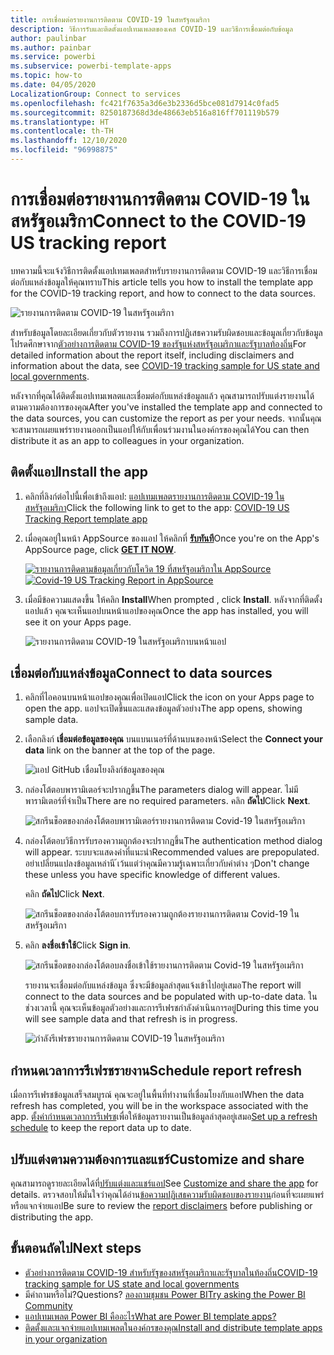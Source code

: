 ```yaml
---
title: การเชื่อมต่อรายงานการติดตาม COVID-19 ในสหรัฐอเมริกา
description: วิธีการรับและติดตั้งแอปเทมเพลตของเคส COVID-19 และวิธีการเชื่อมต่อกับข้อมูล
author: paulinbar
ms.author: painbar
ms.service: powerbi
ms.subservice: powerbi-template-apps
ms.topic: how-to
ms.date: 04/05/2020
LocalizationGroup: Connect to services
ms.openlocfilehash: fc421f7635a3d6e3b2336d5bce081d7914c0fad5
ms.sourcegitcommit: 8250187368d3de48663eb516a816ff701119b579
ms.translationtype: HT
ms.contentlocale: th-TH
ms.lasthandoff: 12/10/2020
ms.locfileid: "96998875"
---
```

# <a name="connect-to-the-covid-19-us-tracking-report"></a><span data-ttu-id="8beed-103">การเชื่อมต่อรายงานการติดตาม COVID-19 ในสหรัฐอเมริกา</span><span class="sxs-lookup"><span data-stu-id="8beed-103">Connect to the COVID-19 US tracking report</span></span>
<span data-ttu-id="8beed-104">บทความนี้จะแจ้งวิธีการติดตั้งแอปเทมเพลตสำหรับรายงานการติดตาม COVID-19 และวิธีการเชื่อมต่อกับแหล่งข้อมูลให้คุณทราบ</span><span class="sxs-lookup"><span data-stu-id="8beed-104">This article tells  you how to install the template app for the COVID-19 tracking report, and how to connect to the data sources.</span></span>

![รายงานการติดตาม COVID-19 ในสหรัฐอเมริกา](media/service-connect-to-covid-19-tracking/service-covid-19-us-tracking-report-title-screen.png)

<span data-ttu-id="8beed-106">สำหรับข้อมูลโดยละเอียดเกี่ยวกับตัวรายงาน รวมถึงการปฏิเสธความรับผิดชอบและข้อมูลเกี่ยวกับข้อมูล โปรดศึกษาจาก[ตัวอย่างการติดตาม COVID-19 ของรัฐแห่งสหรัฐอเมริกาและรัฐบาลท้องถิ่น](../create-reports/sample-covid-19-us.md)</span><span class="sxs-lookup"><span data-stu-id="8beed-106">For detailed information about the report itself, including disclaimers and information about the data, see [COVID-19 tracking sample for US state and local governments](../create-reports/sample-covid-19-us.md).</span></span>

<span data-ttu-id="8beed-107">หลังจากที่คุณได้ติดตั้งแอปเทมเพลตและเชื่อมต่อกับแหล่งข้อมูลแล้ว คุณสามารถปรับแต่งรายงานได้ตามความต้องการของคุณ</span><span class="sxs-lookup"><span data-stu-id="8beed-107">After you've installed the template app and connected to the data sources, you can customize the report as per your needs.</span></span> <span data-ttu-id="8beed-108">จากนั้นคุณจะสามารถเผยแพร่รายงานออกเป็นแอปให้กับเพื่อนร่วมงานในองค์กรของคุณได้</span><span class="sxs-lookup"><span data-stu-id="8beed-108">You can then distribute it as an app to colleagues in your organization.</span></span>

## <a name="install-the-app"></a><span data-ttu-id="8beed-109">ติดตั้งแอป</span><span class="sxs-lookup"><span data-stu-id="8beed-109">Install the app</span></span>

1. <span data-ttu-id="8beed-110">คลิกที่ลิงก์ต่อไปนี้เพื่อเข้าถึงแอป: [แอปเทมเพลตรายงานการติดตาม COVID-19 ในสหรัฐอเมริกา](https://app.powerbi.com/groups/me/getapps/services/pbi-contentpacks.covid19ms)</span><span class="sxs-lookup"><span data-stu-id="8beed-110">Click the following link to get to the app: [COVID-19 US Tracking Report template app](https://app.powerbi.com/groups/me/getapps/services/pbi-contentpacks.covid19ms)</span></span>

1. <span data-ttu-id="8beed-111">เมื่อคุณอยู่ในหน้า AppSource ของแอป ให้คลิกที่ [**รับทันที**](https://app.powerbi.com/groups/me/getapps/services/pbi-contentpacks.covid19ms)</span><span class="sxs-lookup"><span data-stu-id="8beed-111">Once you're on the App's AppSource page, click [**GET IT NOW**](https://app.powerbi.com/groups/me/getapps/services/pbi-contentpacks.covid19ms).</span></span>

    <span data-ttu-id="8beed-112">[![รายงานการติดตามข้อมูลเกี่ยวกับโควิด 19 ที่สหรัฐอเมริกาใน AppSource](media/service-connect-to-covid-19-tracking/service-covid-19-us-tracking-report-appsource-icon.png)](https://app.powerbi.com/groups/me/getapps/services/pbi-contentpacks.covid19ms)</span><span class="sxs-lookup"><span data-stu-id="8beed-112">[![Covid-19 US Tracking Report in AppSource](media/service-connect-to-covid-19-tracking/service-covid-19-us-tracking-report-appsource-icon.png)](https://app.powerbi.com/groups/me/getapps/services/pbi-contentpacks.covid19ms)</span></span>

1. <span data-ttu-id="8beed-113">เมื่อมีข้อความแสดงขึ้น ให้คลิก **Install**</span><span class="sxs-lookup"><span data-stu-id="8beed-113">When prompted , click **Install**.</span></span> <span data-ttu-id="8beed-114">หลังจากที่ติดตั้งแอปแล้ว คุณจะเห็นแอปบนหน้าแอปของคุณ</span><span class="sxs-lookup"><span data-stu-id="8beed-114">Once the app has installed, you will see it on your Apps page.</span></span>

   ![รายงานการติดตาม COVID-19 ในสหรัฐอเมริกาบนหน้าแอป](media/service-connect-to-covid-19-tracking/service-covid-19-us-tracking-report-apps-page-icon.png)

## <a name="connect-to-data-sources"></a><span data-ttu-id="8beed-116">เชื่อมต่อกับแหล่งข้อมูล</span><span class="sxs-lookup"><span data-stu-id="8beed-116">Connect to data sources</span></span>

1. <span data-ttu-id="8beed-117">คลิกที่ไอคอนบนหน้าแอปของคุณเพื่อเปิดแอป</span><span class="sxs-lookup"><span data-stu-id="8beed-117">Click the icon on your Apps page to open the app.</span></span> <span data-ttu-id="8beed-118">แอปจะเปิดขึ้นและแสดงข้อมูลตัวอย่าง</span><span class="sxs-lookup"><span data-stu-id="8beed-118">The app opens, showing sample data.</span></span>

1. <span data-ttu-id="8beed-119">เลือกลิงก์ **เชื่อมต่อข้อมูลของคุณ** บนแบนเนอร์ที่ด้านบนของหน้า</span><span class="sxs-lookup"><span data-stu-id="8beed-119">Select the **Connect your data** link on the banner at the top of the page.</span></span>

   ![แอป GitHub เชื่อมโยงลิงก์ข้อมูลของคุณ](media/service-connect-to-covid-19-tracking/power-bi-covid-19-connect-data.png)

1. <span data-ttu-id="8beed-121">กล่องโต้ตอบพารามิเตอร์จะปรากฏขึ้น</span><span class="sxs-lookup"><span data-stu-id="8beed-121">The parameters dialog will appear.</span></span> <span data-ttu-id="8beed-122">ไม่มีพารามิเตอร์ที่จำเป็น</span><span class="sxs-lookup"><span data-stu-id="8beed-122">There are no required parameters.</span></span> <span data-ttu-id="8beed-123">คลิก **ถัดไป**</span><span class="sxs-lookup"><span data-stu-id="8beed-123">Click **Next**.</span></span>

   ![สกรีนช็อตของกล่องโต้ตอบพารามิเตอร์รายงานการติดตาม Covid-19 ในสหรัฐอเมริกา](media/service-connect-to-covid-19-tracking/service-covid-19-us-tracking-report-parameters-dialog.png)

1. <span data-ttu-id="8beed-125">กล่องโต้ตอบวิธีการรับรองความถูกต้องจะปรากฏขึ้น</span><span class="sxs-lookup"><span data-stu-id="8beed-125">The authentication method dialog will appear.</span></span> <span data-ttu-id="8beed-126">ระบบจะแสดงค่าที่แนะนำ</span><span class="sxs-lookup"><span data-stu-id="8beed-126">Recommended values are prepopulated.</span></span> <span data-ttu-id="8beed-127">อย่าเปลี่ยนแปลงข้อมูลเหล่านี ้เว้นแต่ว่าคุณมีความรู้เฉพาะเกี่ยวกับค่าต่าง ๆ</span><span class="sxs-lookup"><span data-stu-id="8beed-127">Don't change these unless you have specific knowledge of different values.</span></span>

    <span data-ttu-id="8beed-128">คลิก **ถัดไป**</span><span class="sxs-lookup"><span data-stu-id="8beed-128">Click **Next**.</span></span>

   ![สกรีนช็อตของกล่องโต้ตอบการรับรองความถูกต้องรายงานการติดตาม Covid-19 ในสหรัฐอเมริกา](media/service-connect-to-covid-19-tracking/service-covid-19-us-tracking-report-authentication-dialog.png)

1. <span data-ttu-id="8beed-130">คลิก **ลงชื่อเข้าใช้**</span><span class="sxs-lookup"><span data-stu-id="8beed-130">Click **Sign in**.</span></span>

   ![สกรีนช็อตของกล่องโต้ตอบลงชื่อเข้าใช้รายงานการติดตาม Covid-19 ในสหรัฐอเมริกา](media/service-connect-to-covid-19-tracking/service-covid-19-us-tracking-report-signin-dialog.png)
 
   <span data-ttu-id="8beed-132">รายงานจะเชื่อมต่อกับแหล่งข้อมูล ซึ่งจะมีข้อมูลล่าสุดแจ้งเข้าไปอยู่เสมอ</span><span class="sxs-lookup"><span data-stu-id="8beed-132">The report will connect to the data sources and be populated with up-to-date data.</span></span> <span data-ttu-id="8beed-133">ในช่วงเวลานี้ คุณจะเห็นข้อมูลตัวอย่างและการรีเฟรชกำลังดำเนินการอยู่</span><span class="sxs-lookup"><span data-stu-id="8beed-133">During this time you will see sample data and that refresh is in progress.</span></span>

   ![กำลังรีเฟรชรายงานการติดตาม COVID-19 ในสหรัฐอเมริกา](media/service-connect-to-covid-19-tracking/service-covid-19-us-tracking-report-refresh-monitor.png)

## <a name="schedule-report-refresh"></a><span data-ttu-id="8beed-135">กำหนดเวลาการรีเฟรชรายงาน</span><span class="sxs-lookup"><span data-stu-id="8beed-135">Schedule report refresh</span></span>

<span data-ttu-id="8beed-136">เมื่อการรีเฟรชข้อมูลเสร็จสมบูรณ์ คุณจะอยู่ในพื้นที่ทำงานที่เชื่อมโยงกับแอป</span><span class="sxs-lookup"><span data-stu-id="8beed-136">When the data refresh has completed, you will be in the workspace associated with the app.</span></span> <span data-ttu-id="8beed-137">[ตั้งค่ากำหนดเวลาการรีเฟรช](../connect-data/refresh-scheduled-refresh.md)เพื่อให้ข้อมูลรายงานเป็นข้อมูลล่าสุดอยู่เสมอ</span><span class="sxs-lookup"><span data-stu-id="8beed-137">[Set up a refresh schedule](../connect-data/refresh-scheduled-refresh.md) to keep the report data up to date.</span></span>

## <a name="customize-and-share"></a><span data-ttu-id="8beed-138">ปรับแต่งตามความต้องการและแชร์</span><span class="sxs-lookup"><span data-stu-id="8beed-138">Customize and share</span></span>

<span data-ttu-id="8beed-139">คุณสามารถดูรายละเอียดได้ที่[ปรับแต่งและแชร์แอป](../connect-data/service-template-apps-install-distribute.md#customize-and-share-the-app)</span><span class="sxs-lookup"><span data-stu-id="8beed-139">See [Customize and share the app](../connect-data/service-template-apps-install-distribute.md#customize-and-share-the-app) for details.</span></span> <span data-ttu-id="8beed-140">ตรวจสอบให้มั่นใจว่าคุณได้อ่าน[ข้อความปฏิเสธความรับผิดชอบของรายงาน](../create-reports/sample-covid-19-us.md#disclaimers)ก่อนที่จะเผยแพร่หรือแจกจ่ายแอป</span><span class="sxs-lookup"><span data-stu-id="8beed-140">Be sure to review the [report disclaimers](../create-reports/sample-covid-19-us.md#disclaimers) before publishing or distributing the app.</span></span>

## <a name="next-steps"></a><span data-ttu-id="8beed-141">ขั้นตอนถัดไป</span><span class="sxs-lookup"><span data-stu-id="8beed-141">Next steps</span></span>
* [<span data-ttu-id="8beed-142">ตัวอย่างการติดตาม COVID-19 สำหรับรัฐของสหรัฐอเมริกาและรัฐบาลในท้องถิ่น</span><span class="sxs-lookup"><span data-stu-id="8beed-142">COVID-19 tracking sample for US state and local governments</span></span>](../create-reports/sample-covid-19-us.md)
* <span data-ttu-id="8beed-143">มีคำถามหรือไม่?</span><span class="sxs-lookup"><span data-stu-id="8beed-143">Questions?</span></span> [<span data-ttu-id="8beed-144">ลองถามชุมชน Power BI</span><span class="sxs-lookup"><span data-stu-id="8beed-144">Try asking the Power BI Community</span></span>](https://community.powerbi.com/)
* [<span data-ttu-id="8beed-145">แอปเทมเพลต Power BI คืออะไร</span><span class="sxs-lookup"><span data-stu-id="8beed-145">What are Power BI template apps?</span></span>](../connect-data/service-template-apps-overview.md)
* [<span data-ttu-id="8beed-146">ติดตั้งและแจกจ่ายแอปเทมเพลตในองค์กรของคุณ</span><span class="sxs-lookup"><span data-stu-id="8beed-146">Install and distribute template apps in your organization</span></span>](../connect-data/service-template-apps-install-distribute.md)
